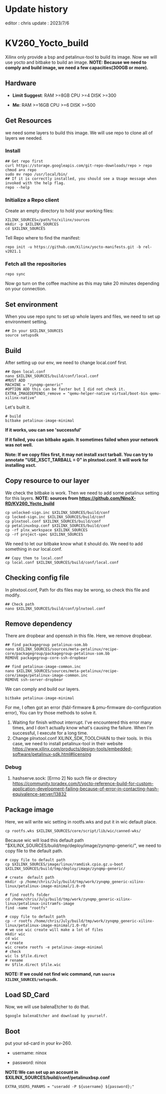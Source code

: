 # Update history
  editor : chris
  update : 2023/7/6

# KV260_Yocto_build
  Xilinx only provide a bsp and petalinux-tool to build its image. Now we will use yocto and bitbake to build an image. 
**NOTE: Because we need to comply and build image, we need a few capacities(300GB or more).**
## Hardware
* **Limit Suggest**:
RAM >=8GB
CPU >=4
DISK >=300

* **Me**:
RAM >=16GB
CPU >=6
DISK >=500
## Get Resources
  we need some layers to build this image. We will use repo to clone all of layers we needed.
  ### Install
```script=
## Get repo first
curl https://storage.googleapis.com/git-repo-downloads/repo > repo
chmod a+x repo
sudo mv repo /usr/local/bin/
## If it is correctly installed, you should see a Usage message when invoked with the help flag. 
repo --help
```
### Initialize a Repo client
Create an empty directory to hold your working files:
```script=
XILINX_SOURCES=/path/to/xilinx/sources
mkdir -p $XILINX_SOURCES
cd $XILINX_SOURCES
```
Tell Repo where to find the manifest:
```script=
repo init -u https://github.com/Xilinx/yocto-manifests.git -b rel-v2021.1
```
### Fetch all the repositories
```script=
repo sync
```
Now go turn on the coffee machine as this may take 20 minutes depending on your connection.
## Set environment
When you use repo sync to set up whole layers and files, we need to set up environment setting.
```script=
## In your $XILINX_SOURCES
source setupsdk
```
## Build
After setting up our env, we need to change local.conf first.
```script=
## Open local.conf
nano $XILINX_SOURCES/build/conf/local.conf
#MUST ADD 
MACHINE = "zynqmp-generic"
#OPTION ADD this can be faster but I did not check it.
EXTRA_IMAGEDEPENDS_remove = "qemu-helper-native virtual/boot-bin qemu-xilinx-native"
```
Let's built it.
```script=
# build
bitbake petalinux-image-minimal
```
**If it works, uou can see 'successful'**

**If it failed, you can bitbake again. It sometimes failed when your network was not well.**

**Note: If we copy files first, it may not install xsct tarball. You can try to annotate "USE_XSCT_TARBALL = 0" in plnxtool.conf. It will work for installing xsct.**
## Copy resource to our layer
We check the bitbake is work. Then we need to add some petalinux setting for this layers.
**NOTE: sources from https://github.com/NinoX-RD/KV260_Yocto_build**
```script=
cp unlocked-sign.inc $XILINX_SOURCES/build/conf
cp locked-sign.inc $XILINX_SOURCES/build/conf
cp plnxtool.conf $XILINX_SOURCES/build/conf
cp petalinuxbsp.conf $XILINX_SOURCES/build/conf
cp -rf plnx_workspace $XILINX_SOURCES
cp -rf project-spec $XILINX_SOURCES
```
We need to let our bitbake know what it should do. We need to add something in our local.conf.
```script=
## Copy them to local.conf
cp local.conf $XILINX_SOURCES/build/conf/local.conf
```
## Checking config file 
In plnxtool.conf, Path for dts files may be wrong, so check this file and modify.
```script=
## Check path
nano $XILINX_SOURCES/build/conf/plnxtool.conf
```
## Remove dependency
There are dropbear and openssh in this file. Here, we remove dropbear.
```script=
## find packagegroup petalinux-som.bb
nano $XILINX_SOURCES/sources/meta-petalinux/recipe-core/packagegroup/packagegroup-petalinux-som.bb
REMOVE packagegroup-core-ssh-dropbear

## find petalinux-image-common.inc
nano $XILINX_SOURCES/sources/meta-petalinux/recipe-core/image/petalinux-image-common.inc
REMOVE ssh-server-dropbear 
```
We can comply and build our layers.
```script=
bitbake petalinux-image-minimal
```
For me, I often got an error (fsbl-firmware & pmu-firmware do-configuration error), You can try those methods to solve it.
1. Waiting for finish without interrupt.
I've encountered this error many times, and I don't actually know what's causing the failure. When I'm successful, I execute for a long time.
3. Change plnxtool.conf XILINX_SDK_TOOLCHAIN to their tools.
In this case, we need to install petalinux-tool in their website
https://www.xilinx.com/products/design-tools/embedded-software/petalinux-sdk.html#licensing
### Debug
1. hashserve.sock: [Errno 2] No such file or directory
https://community.toradex.com/t/yocto-reference-build-for-custom-application-development-failing-because-of-error-in-contacting-hash-equivalence-server/13832
 
## Package image
Here, we will write wic setting in rootfs.wks and put it in wic default place.
```
cp rootfs.wks $XILINX_SOURCES/core/script/lib/wic/canned-wks/ 
```
Because wic will load this default path "$XILINX_SOURCES/build/tmp/deploy/image/zynqmp-generic/", we need to copy file to the default path.
```script=
# copy file to default path
cp $XILINX_SOURCES/image/linux/ramdisk.cpio.gz.u-boot $XILINX_SOURCES/build/tmp/deploy/image/zynqmp-generic/

# create  default path
mkdir -p /home/chris/July/build/tmp/work/zynqmp_generic-xilinx-linux/petalinux-image-minimal/1.0-r0

# find rootfs folder
cd /home/chris/July/build/tmp/work/zynqmp_generic-xilinx-linux/petalinux-initramfs-image
find -name "rootfs"

# copy file to default path
cp -r rootfs /home/chris/July/build/tmp/work/zynqmp_generic-xilinx-linux/petalinux-image-minimal/1.0-r0/
# we use wic create will make a lot of files
mkdir wic
cd wic
# create 
wic create rootfs -e petalinux-image-minimal
# check
wic ls $file.direct
# rename
mv $file.direct $file.wic
```
**NOTE: If we could not find wic command, run `source XILINX_SOURCES/setupsdk`.**


## Load SD_Card
Now, we will use balenaEtcher to do that.
```
$google balenaEtcher and download by yourself.
```
## Boot
put your sd-card in your kv-260.

* username: ninox

* password: ninox

**NOTE:We can set up an account in $XILINX_SOURCES/build/conf/petalinuxbsp.conf**
```
EXTRA_USERS_PARAMS = "useradd -P ${username} ${password};"
```
